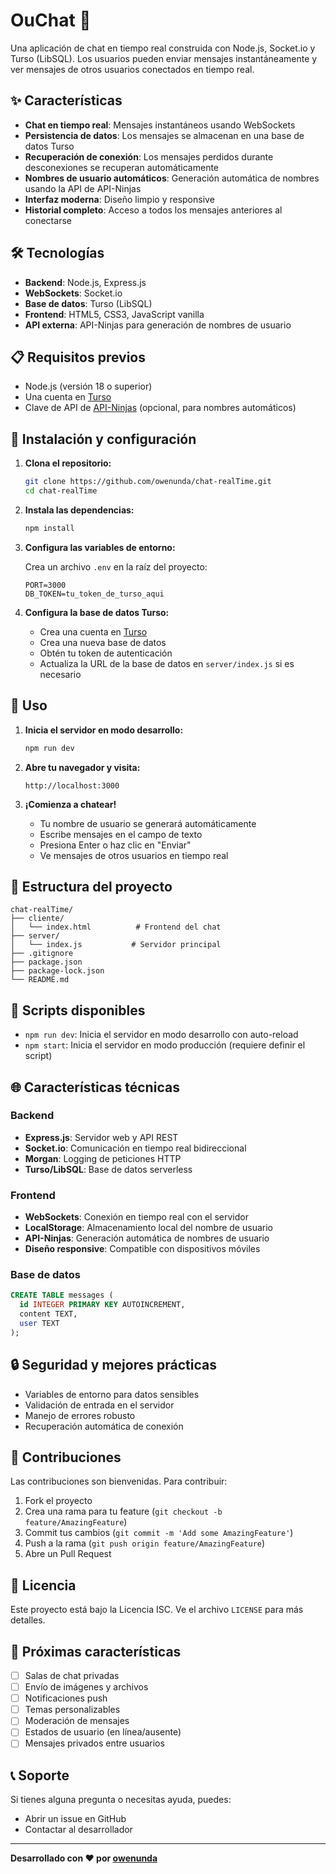 # OuChat 💬

Una aplicación de chat en tiempo real construida con Node.js, Socket.io y Turso (LibSQL). Los usuarios pueden enviar mensajes instantáneamente y ver mensajes de otros usuarios conectados en tiempo real.

## ✨ Características

- **Chat en tiempo real**: Mensajes instantáneos usando WebSockets
- **Persistencia de datos**: Los mensajes se almacenan en una base de datos Turso
- **Recuperación de conexión**: Los mensajes perdidos durante desconexiones se recuperan automáticamente
- **Nombres de usuario automáticos**: Generación automática de nombres usando la API de API-Ninjas
- **Interfaz moderna**: Diseño limpio y responsive
- **Historial completo**: Acceso a todos los mensajes anteriores al conectarse

## 🛠️ Tecnologías

- **Backend**: Node.js, Express.js
- **WebSockets**: Socket.io
- **Base de datos**: Turso (LibSQL)
- **Frontend**: HTML5, CSS3, JavaScript vanilla
- **API externa**: API-Ninjas para generación de nombres de usuario

## 📋 Requisitos previos

- Node.js (versión 18 o superior)
- Una cuenta en [Turso](https://turso.tech/)
- Clave de API de [API-Ninjas](https://api.api-ninjas.com/) (opcional, para nombres automáticos)

## 🚀 Instalación y configuración

1. **Clona el repositorio:**
   ```bash
   git clone https://github.com/owenunda/chat-realTime.git
   cd chat-realTime
   ```

2. **Instala las dependencias:**
   ```bash
   npm install
   ```

3. **Configura las variables de entorno:**
   
   Crea un archivo `.env` en la raíz del proyecto:
   ```env
   PORT=3000
   DB_TOKEN=tu_token_de_turso_aqui
   ```

4. **Configura la base de datos Turso:**
   - Crea una cuenta en [Turso](https://turso.tech/)
   - Crea una nueva base de datos
   - Obtén tu token de autenticación
   - Actualiza la URL de la base de datos en `server/index.js` si es necesario

## 🎯 Uso

1. **Inicia el servidor en modo desarrollo:**
   ```bash
   npm run dev
   ```

2. **Abre tu navegador y visita:**
   ```
   http://localhost:3000
   ```

3. **¡Comienza a chatear!**
   - Tu nombre de usuario se generará automáticamente
   - Escribe mensajes en el campo de texto
   - Presiona Enter o haz clic en "Enviar"
   - Ve mensajes de otros usuarios en tiempo real

## 📁 Estructura del proyecto

```
chat-realTime/
├── cliente/
│   └── index.html          # Frontend del chat
├── server/
│   └── index.js           # Servidor principal
├── .gitignore
├── package.json
├── package-lock.json
└── README.md
```

## 🔧 Scripts disponibles

- `npm run dev`: Inicia el servidor en modo desarrollo con auto-reload
- `npm start`: Inicia el servidor en modo producción (requiere definir el script)

## 🌐 Características técnicas

### Backend
- **Express.js**: Servidor web y API REST
- **Socket.io**: Comunicación en tiempo real bidireccional
- **Morgan**: Logging de peticiones HTTP
- **Turso/LibSQL**: Base de datos serverless

### Frontend
- **WebSockets**: Conexión en tiempo real con el servidor
- **LocalStorage**: Almacenamiento local del nombre de usuario
- **API-Ninjas**: Generación automática de nombres de usuario
- **Diseño responsive**: Compatible con dispositivos móviles

### Base de datos
```sql
CREATE TABLE messages (
  id INTEGER PRIMARY KEY AUTOINCREMENT,
  content TEXT,
  user TEXT
);
```

## 🔒 Seguridad y mejores prácticas

- Variables de entorno para datos sensibles
- Validación de entrada en el servidor
- Manejo de errores robusto
- Recuperación automática de conexión

## 🤝 Contribuciones

Las contribuciones son bienvenidas. Para contribuir:

1. Fork el proyecto
2. Crea una rama para tu feature (`git checkout -b feature/AmazingFeature`)
3. Commit tus cambios (`git commit -m 'Add some AmazingFeature'`)
4. Push a la rama (`git push origin feature/AmazingFeature`)
5. Abre un Pull Request

## 📝 Licencia

Este proyecto está bajo la Licencia ISC. Ve el archivo `LICENSE` para más detalles.

## 🚀 Próximas características

- [ ] Salas de chat privadas
- [ ] Envío de imágenes y archivos
- [ ] Notificaciones push
- [ ] Temas personalizables
- [ ] Moderación de mensajes
- [ ] Estados de usuario (en línea/ausente)
- [ ] Mensajes privados entre usuarios

## 📞 Soporte

Si tienes alguna pregunta o necesitas ayuda, puedes:

- Abrir un issue en GitHub
- Contactar al desarrollador

---

**Desarrollado con ❤️ por [owenunda](https://github.com/owenunda)**